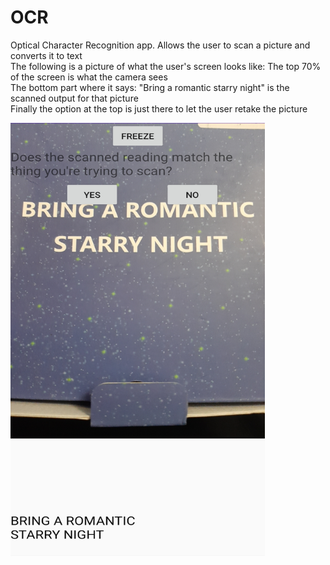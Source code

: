 # OCR
Optical Character Recognition app. Allows the user to scan a picture and converts it to text<br>
The following is a picture of what the user's screen looks like:
The top 70% of the screen is what the camera sees<br>
The bottom part where it says: "Bring a romantic starry night" is the scanned output for that picture<br>
Finally the option at the top is just there to let the user retake the picture

<img src="https://github.com/taha5322/OCR/blob/master/app/src/main/res/drawable/screenshot.jpg " width="407.45" height="693" />
